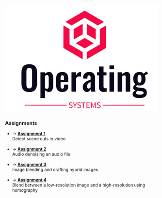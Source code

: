 [![OS Icon](https://github.com/neriabd/neriabd/blob/main/logos/OperatingSystems.png)]([https://shnaton.huji.ac.il/index.php/NewSyl/67829/2/2022/])

### Assignments  
-  → [**Assignment 1**](https://github.com/neriabd/OperatingSystems/tree/main/Assignment%201)
<br> Detect scene cuts in video
<br><br>
-  → [**Assignment 2**](https://github.com/neriabd/OperatingSystems/tree/main/Assignment%202)
<br> Audio denoising an audio file
<br><br>
-  → [**Assignment 3**](https://github.com/neriabd/OperatingSystems/tree/main/Assignment%203)
<br> Image blending and crafting hybrid images
<br><br>
-  → [**Assignment 4**](https://github.com/neriabd/OperatingSystems/tree/main/Assignment%204)
<br> Blend between a low-resolution image and a high-resolution using homography
<br><br> 
